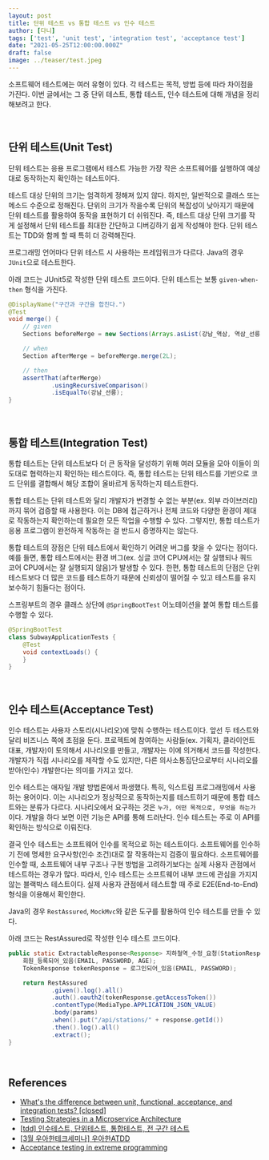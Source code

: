 ```yaml
---
layout: post  
title: 단위 테스트 vs 통합 테스트 vs 인수 테스트
author: [다니]
tags: ['test', 'unit test', 'integration test', 'acceptance test']
date: "2021-05-25T12:00:00.000Z"
draft: false
image: ../teaser/test.jpeg
---
```


소프트웨어 테스트에는 여러 유형이 있다. 각 테스트는 목적, 방법 등에 따라 차이점을 가진다.
이번 글에서는 그 중 단위 테스트, 통합 테스트, 인수 테스트에 대해 개념을 정리해보려고 한다.<br/>

<br/>

## 단위 테스트(Unit Test)
단위 테스트는 응용 프로그램에서 테스트 가능한 가장 작은 소프트웨어를 실행하여 예상대로 동작하는지 확인하는 테스트이다.<br/>

테스트 대상 단위의 크기는 엄격하게 정해져 있지 않다. 하지만, 일반적으로 클래스 또는 메소드 수준으로 정해진다.
단위의 크기가 작을수록 단위의 복잡성이 낮아지기 때문에 단위 테스트를 활용하여 동작을 표현하기 더 쉬워진다.
즉, 테스트 대상 단위 크기를 작게 설정해서 단위 테스트를 최대한 간단하고 디버깅하기 쉽게 작성해야 한다.
단위 테스트는 TDD와 함께 할 때 특히 더 강력해진다.<br/>

프로그래밍 언어마다 단위 테스트 시 사용하는 프레임워크가 다르다. Java의 경우 `JUnit`으로 테스트한다.<br/>

아래 코드는 JUnit5로 작성한 단위 테스트 코드이다.
단위 테스트는 보통 `given-when-then` 형식을 가진다.<br/>

```java
@DisplayName("구간과 구간을 합친다.")
@Test
void merge() {
    // given
    Sections beforeMerge = new Sections(Arrays.asList(강남_역삼, 역삼_선릉));

    // when
    Section afterMerge = beforeMerge.merge(2L);

    // then
    assertThat(afterMerge)
            .usingRecursiveComparison()
            .isEqualTo(강남_선릉);
}
```

<br/>

## 통합 테스트(Integration Test)
통합 테스트는 단위 테스트보다 더 큰 동작을 달성하기 위해 여러 모듈을 모아 이들이 의도대로 협력하는지 확인하는 테스트이다.
즉, 통합 테스트는 단위 테스트를 기반으로 코드 단위를 결합해서 해당 조합이 올바르게 동작하는지 테스트한다.<br/>

통합 테스트는 단위 테스트와 달리 개발자가 변경할 수 없는 부분(ex. 외부 라이브러리)까지 묶어 검증할 때 사용한다.
이는 DB에 접근하거나 전체 코드와 다양한 환경이 제대로 작동하는지 확인하는데 필요한 모든 작업을 수행할 수 있다.
그렇지만, 통합 테스트가 응용 프로그램이 완전하게 작동하는 걸 반드시 증명하지는 않는다.<br/>

통합 테스트의 장점은 단위 테스트에서 확인하기 어려운 버그를 찾을 수 있다는 점이다.
예를 들면, 통합 테스트에서는 환경 버그(ex. 싱글 코어 CPU에서는 잘 실행되나 쿼드 코어 CPU에서는 잘 실행되지 않음)가 발생할 수 있다.
한편, 통합 테스트의 단점은 단위 테스트보다 더 많은 코드를 테스트하기 때문에 신뢰성이 떨어질 수 있고 테스트를 유지보수하기 힘들다는 점이다.<br/>

스프링부트의 경우 클래스 상단에 `@SpringBootTest` 어노테이션을 붙여 통합 테스트를 수행할 수 있다.<br/>

```java
@SpringBootTest
class SubwayApplicationTests {
    @Test
    void contextLoads() {
    }
}
```

<br/>

## 인수 테스트(Acceptance Test)
인수 테스트는 사용자 스토리(시나리오)에 맞춰 수행하는 테스트이다. 앞선 두 테스트와 달리 비즈니스 쪽에 초점을 둔다.
프로젝트에 참여하는 사람들(ex. 기획자, 클라이언트 대표, 개발자)이 토의해서 시나리오를 만들고, 개발자는 이에 의거해서 코드를 작성한다.
개발자가 직접 시나리오를 제작할 수도 있지만, 다른 의사소통집단으로부터 시나리오를 받아(인수) 개발한다는 의미를 가지고 있다.<br/>

인수 테스트는 애자일 개발 방법론에서 파생했다. 특히, 익스트림 프로그래밍에서 사용하는 용어이다.
이는 시나리오가 정상적으로 동작하는지를 테스트하기 때문에 통합 테스트와는 분류가 다르다.
시나리오에서 요구하는 것은 `누가, 어떤 목적으로, 무엇을 하는가`이다.
개발을 하다 보면 이런 기능은 API를 통해 드러난다. 인수 테스트는 주로 이 API를 확인하는 방식으로 이뤄진다.<br/>

결국 인수 테스트는 소프트웨어 인수를 목적으로 하는 테스트이다. 소프트웨어를 인수하기 전에 명세한 요구사항(인수 조건)대로 잘 작동하는지 검증이 필요하다.
소프트웨어를 인수할 때, 소프트웨어 내부 구조나 구현 방법을 고려하기보다는 실제 사용자 관점에서 테스트하는 경우가 많다.
따라서, 인수 테스트는 소프트웨어 내부 코드에 관심을 가지지 않는 블랙박스 테스트이다. 실제 사용자 관점에서 테스트할 때 주로 E2E(End-to-End) 형식을 이용해서 확인한다.<br/>

Java의 경우 `RestAssured`, `MockMvc`와 같은 도구를 활용하여 인수 테스트를 만들 수 있다.<br/>

아래 코드는 RestAssured로 작성한 인수 테스트 코드이다.<br/>

```java
public static ExtractableResponse<Response> 지하철역_수정_요청(StationResponse response, StationRequest params) {
    회원_등록되어_있음(EMAIL, PASSWORD, AGE);
    TokenResponse tokenResponse = 로그인되어_있음(EMAIL, PASSWORD);

    return RestAssured
            .given().log().all()
            .auth().oauth2(tokenResponse.getAccessToken())
            .contentType(MediaType.APPLICATION_JSON_VALUE)
            .body(params)
            .when().put("/api/stations/" + response.getId())
            .then().log().all()
            .extract();
}
```

<br/>

## References
- [What's the difference between unit, functional, acceptance, and integration tests? [closed]](https://stackoverflow.com/questions/4904096/whats-the-difference-between-unit-functional-acceptance-and-integration-test)
- [Testing Strategies in a Microservice Architecture](https://martinfowler.com/articles/microservice-testing/)
- [[tdd] 인수테스트, 단위테스트, 통합테스트, 전 구간 테스트](https://joont92.github.io/tdd/%EC%9D%B8%EC%88%98%ED%85%8C%EC%8A%A4%ED%8A%B8-%EB%8B%A8%EC%9C%84%ED%85%8C%EC%8A%A4%ED%8A%B8-%ED%86%B5%ED%95%A9%ED%85%8C%EC%8A%A4%ED%8A%B8-%EC%A0%84-%EA%B5%AC%EA%B0%84-%ED%85%8C%EC%8A%A4%ED%8A%B8/)
- [[3월 우아한테크세미나] 우아한ATDD](https://www.youtube.com/watch?v=ITVpmjM4mUE&t=4s)
- [Acceptance testing in extreme programming](https://en.wikipedia.org/wiki/Acceptance_testing#Acceptance_testing_in_extreme_programming)